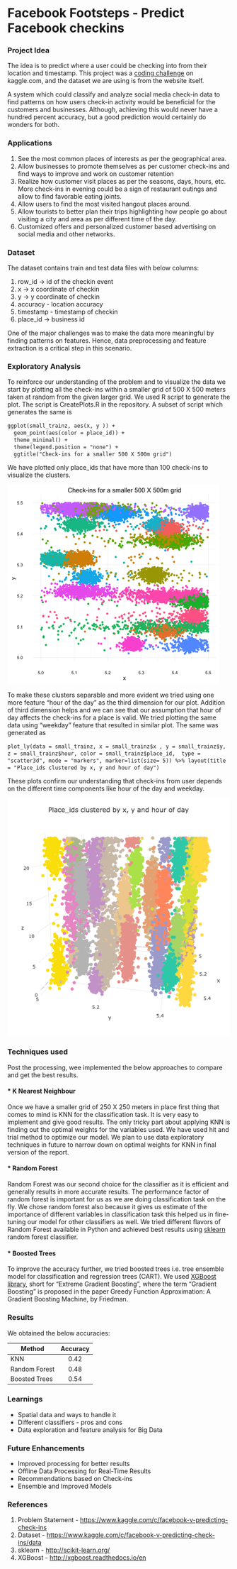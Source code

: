 # Facebook Footsteps - Predict Facebook checkins

### Project Idea

The idea is to predict where a user could be checking into from their location and timestamp. This project was a [coding challenge](https://www.kaggle.com/c/facebook-v-predicting-check-ins) on kaggle.com, and the dataset we are using is from the website itself.

A system which could classify and analyze social media check-in data to find patterns on how users check-in activity would be beneficial for the customers and businesses. Although, achieving this would never have a hundred percent accuracy, but a good prediction would certainly do wonders for both.

### Applications

1. See the most common places of interests as per the geographical area.
2. Allow businesses to promote themselves as per customer check-ins and find ways to improve and work on customer retention
3. Realize how customer visit places as per the seasons, days, hours, etc. More check-ins in evening could be a sign of restaurant outings and allow to find favorable eating joints.
4. Allow users to find the most visited hangout places around.
5. Allow tourists to better plan their trips highlighting how people go about visiting a city and area as per different time of the day.
6. Customized offers and personalized customer based advertising on social media and other networks.

### Dataset

The dataset contains train and test data files with below columns:

1. row_id -> id of the checkin event
2. x -> x coordinate of checkin
3. y -> y coordinate of checkin
4. accuracy - location accuracy
5. timestamp - timestamp of checkin
6. place_id -> business id

One of the major challenges was to make the data more meaningful by finding patterns on features. Hence, data preprocessing and feature extraction is a critical step in this scenario.

### Exploratory Analysis

To reinforce our understanding of the problem and to visualize the data we start by plotting all the check-ins within a smaller grid of 500 X 500 meters taken at random from the given larger grid. 
We used R script to generate the plot. The script is CreatePlots.R in the repository. A subset of script which generates the same is
```
ggplot(small_trainz, aes(x, y )) +
  geom_point(aes(color = place_id)) + 
  theme_minimal() +
  theme(legend.position = "none") +
  ggtitle("Check-ins for a smaller 500 X 500m grid")
```

We have plotted only place_ids that have more than 100 check-ins to visualize the clusters.

![Exploration](https://github.com/shivamgulati1991/Facebook--Footsteps-Prediction/blob/master/Exploratory%20Analysis/Rplot01.png)

To make these clusters separable and more evident we tried using one more feature “hour of the day” as the third dimension for our plot.
Addition of third dimension helps and we can see that our assumption that hour of day affects the check-ins for a place is valid. We tried plotting the same data using “weekday” feature that resulted in similar plot. The same was generated as
```
plot_ly(data = small_trainz, x = small_trainz$x , y = small_trainz$y, z = small_trainz$hour, color = small_trainz$place_id,  type = "scatter3d", mode = "markers", marker=list(size= 5)) %>% layout(title = "Place_ids clustered by x, y and hour of day")
```

These plots confirm our understanding that check-ins from user depends on the different time components like hour of the day and weekday.

![Exploration](https://github.com/shivamgulati1991/Facebook--Footsteps-Prediction/blob/master/Exploratory%20Analysis/Rplot03.png)

### Techniques used

Post the processing, wee implemented the below approaches to compare and get the best results.

#### * K Nearest Neighbour

Once we have a smaller grid of 250 X 250 meters in place first thing that comes to mind is KNN for the classification task. It is very easy to implement and give good results. The only tricky part about applying KNN is finding out the optimal weights for the variables used. We have used hit and trial method to optimize our model. We plan to use data exploratory techniques in future to narrow down on optimal weights for KNN in final version of the report.

#### * Random Forest

Random Forest was our second choice for the classifier as it is efficient and generally results in more accurate results. The performance factor of random forest is important for us as we are doing classification task on the fly. We chose random forest also because it gives us estimate of the importance of different variables in classification task this helped us in fine-tuning our model for other classifiers as well. We tried different flavors of Random Forest available in Python and achieved best results using [sklearn](http://scikit-learn.org/) random forest classifier.

#### * Boosted Trees

To improve the accuracy further, we tried boosted trees i.e. tree ensemble model for classification and regression trees (CART). We used [XGBoost library](http://xgboost.readthedocs.io/en/latest/model.html), short for “Extreme Gradient Boosting”, where the term “Gradient Boosting” is proposed in the paper Greedy Function Approximation: A Gradient Boosting Machine, by Friedman.

### Results

We obtained the below accuracies:

| Method        | Accuracy      |
| ------------- |:-------------:|
| KNN           | 0.42          |
| Random Forest | 0.48          |
| Boosted Trees | 0.54          |

### Learnings

* Spatial data and ways to handle it
* Different classifiers - pros and cons
* Data exploration and feature analysis for Big Data

### Future Enhancements

* Improved processing for better results
* Offline Data Processing for Real-Time Results
* Recommendations based on Check-ins
* Ensemble and Improved Models

### References

1. Problem Statement - https://www.kaggle.com/c/facebook-v-predicting-check-ins
2. Dataset - https://www.kaggle.com/c/facebook-v-predicting-check-ins/data
3. sklearn - http://scikit-learn.org/
4. XGBoost - http://xgboost.readthedocs.io/en

